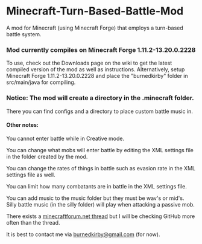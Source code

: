 Minecraft-Turn-Based-Battle-Mod
===============================

A mod for Minecraft (using Minecraft Forge) that employs a turn-based battle system.


### Mod currently compiles on Minecraft Forge 1.11.2-13.20.0.2228


To use, check out the Downloads page on the wiki to get the latest compiled version of the mod as well as instructions.
Alternatively, setup Minecraft Forge 1.11.2-13.20.0.2228 and place the "burnedkirby" folder in src/main/java for compiling.


### Notice: The mod will create a directory in the .minecraft folder.
There you can find configs and a directory to place custom battle music in.

#### Other notes:

You cannot enter battle while in Creative mode.

You can change what mobs will enter battle by editing the XML settings file in the folder created by the mod.

You can change the rates of things in battle such as evasion rate in the XML settings file as well.

You can limit how many combatants are in battle in the XML settings file.

You can add music to the music folder but they must be wav's or mid's.  
Silly battle music (in the silly folder) will play when attacking a passive mob.



There exists a [minecraftforum.net thread](http://www.minecraftforum.net/topic/1894841-turn-based-minecraft/) but I will be checking GitHub more often than the thread.

It is best to contact me via burnedkirby@gmail.com (for now).
